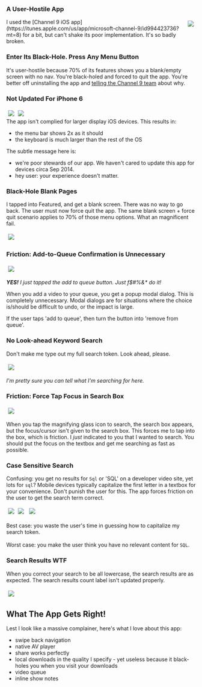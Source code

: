 <!--{Title:"The MSDN Channel 9 iOS App is Utterly Broken",Description:"This app could be so useful, but is so badly broken.",Tags:["ios","microsoft","channel9"],PublishedOn:""}-->
<style>
img{margin:5px;}
</style>
### A User-Hostile App
<div style="float:right;"><img src="http://i.imgur.com/gBCnsxD.png"  /></div>
I used the [Channel 9 iOS app](https://itunes.apple.com/us/app/microsoft-channel-9/id994423736?mt=8) for a bit, but can't shake its poor implementation. 
It's so badly broken.

### Enter Its Black-Hole. Press Any Menu Button
It's user-hostile because 70% of its features shows you a blank/empty screen with no nav. You're black-holed and forced to quit the app. You're better off uninstalling the app and [telling the Channel 9 team](https://twitter.com/ch9) about why.

### Not Updated For iPhone 6 

<div style="display:block; align:center">
<img src="http://i.imgur.com/PlXtQNgl.jpg" /><img src="http://i.imgur.com/wfFJ1ocl.jpg" />
</div>
The app isn't complied for larger display iOS devices. This results in:

- the menu bar shows 2x as it should
- the keyboard is much larger than the rest of the OS

The subtle message here is: 

- we're poor stewards of our app. We haven't cared to update this app for devices circa Sep 2014.
- hey user: your experience doesn't matter.

### Black-Hole Blank Pages

I tapped into Featured, and get a blank screen. There was no way to go back. The user must now force quit the app.
The same blank screen + force quit scenario applies to 70% of those menu options. What an magnificent fail.

<img src="http://i.imgur.com/H2DNl5cl.jpg" />

### Friction: Add-to-Queue Confirmation is Unnecessary

<img src="http://i.imgur.com/UyTJC7hl.jpg" />

_**YES!** I just tapped the add to queue button. Just f$#%&* do it!_

When you add a video to your queue, you get a popup modal dialog. This is completely unnecessary. 
Modal dialogs are for situations where the choice is/should be difficult to undo, or the impact is large.

If the user taps 'add to queue', then turn the button into 'remove from queue'.


### No Look-ahead Keyword Search

Don't make me type out my full search token. Look ahead, please.

<img src="http://i.imgur.com/GkAo1vRl.jpg" />

_I'm pretty sure you can tell what I'm searching for here._

### Friction: Force Tap Focus in Search Box 

<img src="http://i.imgur.com/y4QrIvkl.jpg" />


When you tap the magnifying glass icon to search, the search box appears, but the focus/cursor isn't given to the search box.
This forces me to tap into the box, which is friction. I *just* indicated to you that I wanted to search. You should put the focus on the textbox and get me searching as fast as possible.


### Case Sensitive Search

Confusing: you get no results for `Sql` or 'SQL' on a developer video site, yet lots for `sql`?
Mobile devices typically capitalize the first letter in a textbox for your convenience. 
Don't punish the user for this. The app forces friction on the user to get the search term correct.

<div style="display:block; align:center">
<img src="http://i.imgur.com/Wa6CLfNl.jpg" /><img src="http://i.imgur.com/J1iGDzol.jpg" />
<img src="http://i.imgur.com/Oujqdytl.jpg" />
</div>

Best case: you waste the user's time in guessing how to capitalize my search token.  
<BR>Worst case: you make the user think you have no relevant content for `SQL`.


### Search Results WTF

When you correct your search to be all lowercase, the search results are as expected.
The search results count label isn't updated properly.

<img src="http://i.imgur.com/1JnL2Ovl.jpg" />

## What The App Gets Right!

Lest I look like a massive complainer, here's what I love about this app:

- swipe back navigation
- native AV player
- share works perfectly
- local downloads in the quality I specify - yet useless because it black-holes you when you visit your downloads
- video queue
- inline show notes
